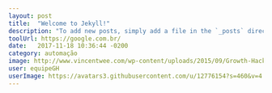 ```yaml
---
layout: post
title:  "Welcome to Jekyll!"
description: "To add new posts, simply add a file in the `_posts` directory that follows the convention `YYYY-MM-DD-name-of-post.ext` and includes the necessary front matter. Take a look at the source for this post to get an idea about how it works."
toolUrl: https://google.com.br/
date:   2017-11-18 10:36:44 -0200
category: automação
image: http://www.vincentwee.com/wp-content/uploads/2015/09/Growth-Hacking-Plagspotter.png
user: equipeGH
userImage: https://avatars3.githubusercontent.com/u/12776154?s=460&v=4
---
```

